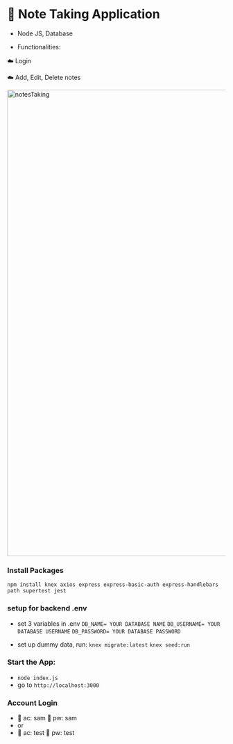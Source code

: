 # :scroll: Note Taking Application

- Node JS, Database

- Functionalities:

:cloud: Login 

:cloud: Add, Edit, Delete notes
  
<img width="1073" alt="notesTaking" src="https://user-images.githubusercontent.com/106992258/194902656-9808bc5d-772e-4c3b-91e7-945ba460e8c1.png">


### Install Packages

`npm install knex axios express express-basic-auth express-handlebars path supertest jest`

### setup for backend .env

- set 3 variables in .env
  `DB_NAME= YOUR DATABASE NAME`
  `DB_USERNAME= YOUR DATABASE USERNAME`
  `DB_PASSWORD= YOUR DATABASE PASSWORD`

- set up dummy data, run:
  `knex migrate:latest`
  `knex seed:run`

### Start the App:

- `node index.js`
- go to `http://localhost:3000`

### Account Login
- :bust_in_silhouette: ac: sam  :key: pw: sam
-  or
- :bust_in_silhouette: ac: test  :key: pw: test
